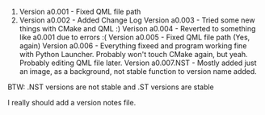 1. Version a0.001 - Fixed QML file path
2. Version a0.002 - Added Change Log
Version a0.003 - Tried some new things with CMake and QML :)
Verison a0.004 - Reverted to something like a0.001 due to errors :(
Version a0.005 - Fixed QML file path (Yes, again)
Version a0.006 - Everything fixeed and program working fine with Python Launcher. Probably won't touch CMake again, but yeah. Probably editing QML file later.
Version a0.007.NST - Mostly added just an image, as a background, not stable function to version name added.

BTW: .NST versions are not stable and .ST versions are stable 

I really should add a version notes file.